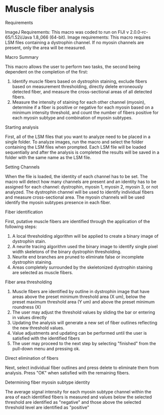 # Muscle fiber analysis

Requirements

ImageJ Requirements:  This macro was coded to run on FIJI v 2.0.0-rc-65/1.52i/Java 1.8_066 (64-bit).
Image requirements: This macro requires LSM files containing a dystrophin channel.  If no myosin channels are present, only the area will be measured. 

Macro Summary

  This macro allows the user to perform two tasks, the second being dependent on the completion of the first:
  1) Identify muscle fibers based on dystrophin staining, exclude fibers based on measurement thresholding, directly delete erroneously detected fiber, and measure the cross-sectional areas of all detected fibers.
  2) Measure the intensity of staining for each other channel (myosin), determine if a fiber is positive or negative for each myosin based on a minimum intensity threshold, and count the number of fibers positive for each myosin subtype and combination of myosin subtypes.

Starting analysis

  First, all of the LSM files that you want to analyze need to be placed in a single folder. To analyze images, run the macro and select the folder containing the LSM files when prompted.  Each LSM file will be loaded sequentially and after the analysis is completed the results will be saved in a folder with the same name as the LSM file.

Setting Channels

  When the file is loaded, the identity of each channel has to be set. The macro will detect how many channels are present and an identity has to be assigned for each channel: dystrophin, myosin 1, myosin 2, myosin 3, or not analyzed.  The dystrophin channel will be used to identify individual fibers and measure cross-sectional area.  The myosin channels will be used identify the myosin subtypes presence in each fiber.

Fiber identification

First, putative muscle fibers are identified through the application of the following steps:

1) A local thresholding algorithm will be applied to create a binary image of dystrophin stain.
2) A neurite tracing algorithm used the binary image to identify single pixel width skeletons of the binary dystrophin thresholding.  
3) Neurite end branches are pruned to eliminate false or incomplete dystrophin staining.
4) Areas completely surrounded by the skeletonized dystrophin staining are selected as muscle fibers.

Fiber area thresholding 

1) Muscle fibers are identified by outline in dystrophin image that have areas above the preset minimum threshold area (X um), below the preset maximum threshold area (Y um) and above the preset minimum roundness (X)
2) The user may adjust the threshold values by sliding the bar or entering in values directly
3) Updating the analysis will generate a new set of fiber outlines reflecting the new threshold values.
4) Value adjustments and updating can be performed until the user is satisfied with the identified fibers
5) The user may proceed to the next step by selecting "finished" from the pull-down menu and pressing ok.

Direct elimination of fibers

Next, select individual fiber outlines and press delete to eliminate them from analysis.  Press "OK" when satisfied with the remaining fibers.

Determining fiber myosin subtype identity

The average signal intensity for each myosin subtype channel within the area of each identified fibers is measured and values below the selected threshold are identified as "negative" and those above the selected threshold level are identified as "positive" 

